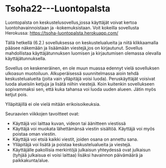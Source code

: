 # Tsoha22---Luontopalsta
Luontopalsta on keskustelusovellus,jossa käyttäjät voivat kertoa luontohavainnoistaan ja -kokemuksistaan. Voit kokeilla sovellusta Herokussa: https://tsoha-luontopalsta.herokuapp.com/

Tällä hetkellä (6.2.) sovelluksessa on keskustelualueita ja niitä klikkaamalla pääsee näkemään ja lisäämään viestejä,jos on kirjautunut. Sovellus mahdollistaa käyttäjätunnuksen luomisen ja kirjautumisen olemassa olevalla käyttäjätunnuksella.

Sovellus on keskeneräinen, en ole muun muassa edennyt vielä sovelluksen ulkoasun muotoiluun.
Alkuperäisessä suunnitelmassa aioin tehdä keskustelualueita (joita vain ylläpitäjä voisi luoda). Peruskäyttäjät voisivat luoda alueisiin ketjuja ja lisätä niihin viestejä. Koin kuitenkin sovellukseen sopivammaksi sen, että kuka tahansa voi luoda uuden alueen. Jätin myös ketjut pois. 

Ylläpitäjillä ei ole vielä mitään erikoisoikeuksia.

Seuraavien viikkojen tavoitteet ovat:
- Käyttäjä voi laittaa kuvan, videon tai äänitteen viestissä
- Käyttäjä voi muokata lähettämänsä viestin sisältöä. Käyttäjä voi myös poistaa oman viestin.
- Käyttäjä voi etsiä kaikki viestit, joiden osana on annettu sana.
- Ylläpitäjä voi lisätä ja poistaa keskustelualueita ja viestejä.
- Käyttäjälle pakollisia merkintöjä julkaisun yhteydessä ovat julkaisun (tyhjää julkaisua ei voisi laittaa) lisäksi havainnon päivämäärä ja paikkakunta/alue.

